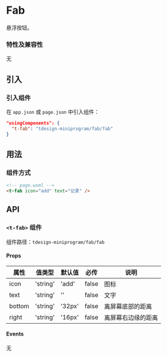 # Fab

悬浮按钮。

### 特性及兼容性

无

## 引入

### 引入组件

在 `app.json` 或 `page.json` 中引入组件：

```json
"usingComponents": {
  "t-fab": "tdesign-miniprogram/fab/fab"
}
```

## 用法

### 组件方式

```html
<!-- page.wxml -->
<t-fab icon="add" text="记录" />
```

## API

### `<t-fab>` 组件

组件路径：`tdesign-miniprogram/fab/fab`

#### Props

| 属性   | 值类型   | 默认值 | 必传  | 说明               |
| ------ | -------- | ------ | ----- | ------------------ |
| icon   | 'string' | 'add'  | false | 图标               |
| text   | 'string' | ''     | false | 文字               |
| bottom | 'string' | '32px' | false | 离屏幕底部的距离   |
| right  | 'string' | '16px' | false | 离屏幕右边缘的距离 |

#### Events

无
